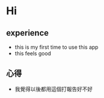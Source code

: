 # Hi
## experience
- this is my first time to use this app
- this feels good
## 心得
- 我覺得以後都用這個打報告好不好
